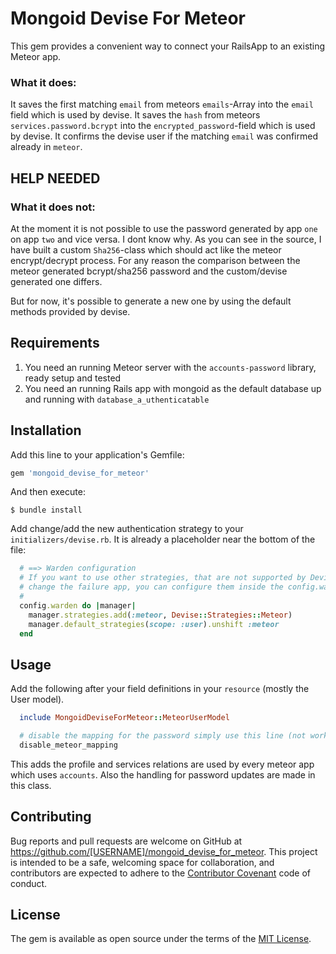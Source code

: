 # Mongoid Devise For Meteor

This gem provides a convenient way to connect your RailsApp to an existing Meteor app.

### What it does:

It saves the first matching `email` from meteors `emails`-Array into the `email` field which is used by devise.
It saves the `hash` from meteors `services.password.bcrypt` into the `encrypted_password`-field which is used by devise.
It confirms the devise user if the matching `email` was confirmed already in `meteor`.

## HELP NEEDED

### What it does not:

At the moment it is not possible to use the password generated by app `one` on app `two` and vice versa. I dont know why.
As you can see in the source, I have built a custom `Sha256`-class which should act like the meteor encrypt/decrypt process.
For any reason the comparison between the meteor generated bcrypt/sha256 password and the custom/devise generated one differs.

But for now, it's possible to generate a new one by using the default methods provided by devise.


## Requirements

1. You need an running Meteor server with the `accounts-password` library, ready setup and tested  
2. You need an running Rails app with mongoid as the default database up and running with `database_a_uthenticatable` 

## Installation

Add this line to your application's Gemfile:

```ruby
gem 'mongoid_devise_for_meteor'
```

And then execute:

    $ bundle install

Add change/add the new authentication strategy to your `initializers/devise.rb`.
It is already a placeholder near the bottom of the file:

 ```ruby
   # ==> Warden configuration
   # If you want to use other strategies, that are not supported by Devise, or
   # change the failure app, you can configure them inside the config.warden block.
   #
   config.warden do |manager|
     manager.strategies.add(:meteor, Devise::Strategies::Meteor)
     manager.default_strategies(scope: :user).unshift :meteor
   end
 ```


## Usage

Add the following after your field definitions in your `resource` (mostly the User model).

```ruby
  include MongoidDeviseForMeteor::MeteorUserModel

  # disable the mapping for the password simply use this line (not working right now)
  disable_meteor_mapping

```

This adds the profile and services relations are used by every meteor app which uses `accounts`.
Also the handling for password updates are made in this class.


## Contributing

Bug reports and pull requests are welcome on GitHub at https://github.com/[USERNAME]/mongoid_devise_for_meteor. This project is intended to be a safe, welcoming space for collaboration, and contributors are expected to adhere to the [Contributor Covenant](contributor-covenant.org) code of conduct.


## License

The gem is available as open source under the terms of the [MIT License](http://opensource.org/licenses/MIT).

